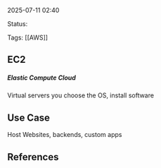 2025-07-11 02:40

Status:

Tags: [[AWS]]

## EC2
##### Elastic Compute Cloud
Virtual servers you choose the OS, install software
## Use Case
Host Websites, backends, custom apps

## References